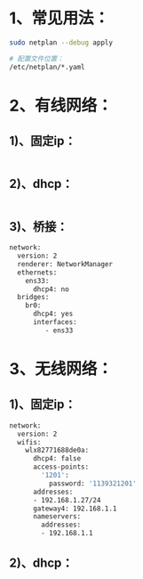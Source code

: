 # 1、常见用法：

```bash
sudo netplan --debug apply

# 配置文件位置：
/etc/netplan/*.yaml
```

# 2、有线网络：

## 1)、固定ip：
```bash

```

## 2)、dhcp：

```bash

```

## 3)、桥接：

```bash
network:
  version: 2
  renderer: NetworkManager
  ethernets:
    ens33:
      dhcp4: no
  bridges:
    br0:
      dhcp4: yes
      interfaces:
         - ens33
```

# 3、无线网络：

## 1)、固定ip：

```bash
network:
  version: 2
  wifis:
    wlx82771688de0a:
      dhcp4: false
      access-points:
        '1201':
          password: '1139321201'
      addresses:
      - 192.168.1.27/24
      gateway4: 192.168.1.1
      nameservers:
        addresses:
        - 192.168.1.1
```

## 2)、dhcp：

```bash

```

